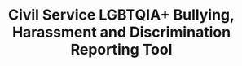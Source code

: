 ---
title: Civil Service LGBTQIA+ Bullying, Harassment and Discrimination Reporting Tool
url: https://www.surveymonkey.co.uk/r/86JYBPL
excerpt: If you are experiencing bullying, harassment or discrimination at your workplace, you can use the Civil Service LGBTQIA+ Bullying, Harassment and Discrimination Reporting Tool to report it. This will help us understand the extent of bullying, harassment and discrimination across the Civil Service. This tool is not a replacement for reporting to your HR team.
---